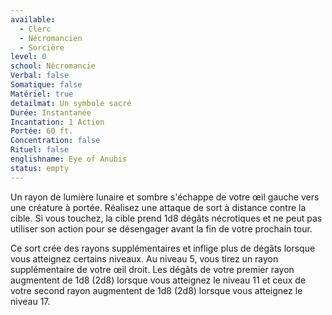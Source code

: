 ```yaml
---
available:
  - Clerc
  - Nécromancien
  - Sorcière
level: 0
school: Nécromancie
Verbal: false
Somatique: false
Matériel: true
detailmat: Un symbole sacré
Durée: Instantanée
Incantation: 1 Action
Portée: 60 ft.
Concentration: false
Rituel: false
englishname: Eye of Anubis
status: empty
---
```

Un rayon de lumière lunaire et sombre s'échappe de votre œil gauche vers une créature à portée. Réalisez une attaque de sort à distance contre la cible. Si vous touchez, la cible prend 1d8 dégâts nécrotiques et ne peut pas utiliser son action pour se désengager avant la fin de votre prochain tour.

Ce sort crée des rayons supplémentaires et inflige plus de dégâts lorsque vous atteignez certains niveaux. Au niveau 5, vous tirez un rayon supplémentaire de votre œil droit. Les dégâts de votre premier rayon augmentent de 1d8 (2d8) lorsque vous atteignez le niveau 11 et ceux de votre second rayon augmentent de 1d8 (2d8) lorsque vous atteignez le niveau 17.